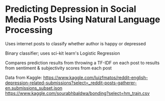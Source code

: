 # Predicting Depression in Social Media Posts Using Natural Language Processing
Uses internet posts to classify whether author is happy or depressed

Binary classifier; uses sci-kit learn's Logistic Regression

Compares prediction results from throwing a TF-IDF on each post to results from sentiment & subjectivity scores from each post

Data from Kaggle:
https://www.kaggle.com/luizfmatos/reddit-english-depression-related-submissions?select=_reddit-posts-gatherer-en.submissions_subset.json
https://www.kaggle.com/sourabhbaldwa/bonding?select=hm_train.csv
